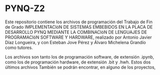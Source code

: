 # PYNQ-Z2
 
Este repositorio contiene los archivos de programación del Trabajo de Fin de Grado IMPLEMENTACIóN DE SISTEMAS EMBEBIDOS EN LA PLACA DE DESARROLLO PYNQ MEDIANTE LA COMBINACIóN DE LENGUAJES DE PROGRAMACIóN SOFTWARE Y HARDWARE, realizado por Antonio Javier Díaz Longueira, y con Esteban Jove Pérez y Álvaro Michelena Grandío como tutores.

Los archivos son tanto los de programación software, de extensión .ipynb, como los de programación hardware, de extensión .bit y .hwh. Estos dos últimos archivos
También se podrán encontrar, en alguno de los proyectos, 
